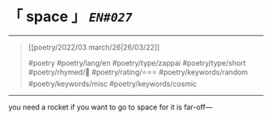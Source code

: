 # &#12300; space &#12301; *`EN#027`*

---

> [[poetry/2022/03 march/26|26/03/22]]
> 
> #poetry 
> #poetry/lang/en 
> #poetry/type/zappai #poetry/type/short 
> #poetry/rhymed/🔴 
> #poetry/rating/⭐⭐⭐ 
> #poetry/keywords/random #poetry/keywords/misc   #poetry/keywords/cosmic 

---

you need a rocket
if you want to go to space
for it is far-off—